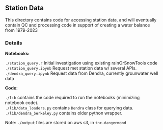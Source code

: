 ## Station Data 
This directory contains code for accessing station data, and will eventually contain
QC and processing code in support of creating a water balance from 1979-2023 


### Details
**Notebooks:**

`./station_query.r` Initial investigation using existing rainOrSnowTools code  
`./station_query.ipynb` Request met station data w/ several APIs.  
`./dendra_query.ipynb` Request data from Dendra, currently grounwater well data  

**Code:**

`./lib` contains the code required to run the notebooks (minimizing notebook code).  
`./lib/data_loaders.py` contains `Dendra` class for querying data.  
`./lib/dendra_berkeley.py` contains older python wrapper.  

Note: `./output` files are stored on aws s3, in `tnc-dangermond`